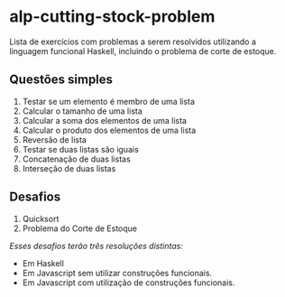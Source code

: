 # alp-cutting-stock-problem
Lista de exercícios com problemas a serem resolvidos utilizando a linguagem funcional Haskell, incluindo o problema de corte de estoque.

## Questões simples
1) Testar se um elemento é membro de uma lista
2) Calcular o tamanho de uma lista
3) Calcular a soma dos elementos de uma lista
4) Calcular o produto dos elementos de uma lista
5) Reversão de lista
6) Testar se duas listas são iguais
7) Concatenação de duas listas
8) Interseção de duas listas

## Desafios
1) Quicksort
2) Problema do Corte de Estoque

_Esses desafios terão três resoluções distintas:_
- Em Haskell
- Em Javascript sem utilizar construções funcionais.
- Em Javascript com utilização de construções funcionais.
